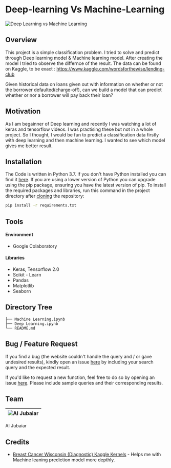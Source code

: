 # Deep-learning Vs Machine-Learning


<a><img src="https://i.morioh.com/3200ec8451.png" title="Deep Learning vs Machine Learning" ></a>


## Overview
This project is a simple classification problem. I tried to solve and predict through Deep learning model & Machine learning model. After creating the model I tried to observe the differnce of the result. The data can be found on Kaggle, to be exact : https://www.kaggle.com/wordsforthewise/lending-club

Given historical data on loans given out with information on whether or not the borrower defaulted(charge-off), can we build a model that can predict whether or nor a borrower will pay back their loan?

## Motivation

As I am begainner of Deep learning and recently I was watching a lot of keras and tensorflow videos. I was practising these but not in a whole project. So I thought, I would be fun to predict a classification data firstly with deep learning and then machine learning. I wanted to see which model gives me better result.

## Installation
The Code is written in Python 3.7. If you don't have Python installed you can find it [here](https://www.python.org/downloads/). If you are using a lower version of Python you can upgrade using the pip package, ensuring you have the latest version of pip. To install the required packages and libraries, run this command in the project directory after [cloning](https://www.howtogeek.com/451360/how-to-clone-a-github-repository/) the repository:
```bash
pip install -r requirements.txt
```

## Tools
#### Environment
- Google Colaboratory
#### Libraries
- Keras, Tensorflow 2.0
- Scikit - Learn
- Pandas
- Matplotlib
- Seaborn
## Directory Tree 
```
├── Machine Learning.ipynb
├── Deep Learning.ipynb
└── README.md
```

## Bug / Feature Request
If you find a bug (the website couldn't handle the query and / or gave undesired results), kindly open an issue [here](https://github.com/AlJubaiarDE/Classification-Deep-learning-Vs-Machine-Learning/issues/new) by including your search query and the expected result.

If you'd like to request a new function, feel free to do so by opening an issue [here](https://github.com/AlJubaiarDE/Classification-Deep-learning-Vs-Machine-Learning/issues/new). Please include sample queries and their corresponding results.

## Team
![Al Jubaiar](https://avatars1.githubusercontent.com/u/66907963?s=460&u=2721656626c1ab9082e2eb781da74a760acc33bf&v=3&s=20)|
-|
Al Jubaiar
## Credits
- [Breast Cancer Wisconsin (Diagnostic) Kaggle Kernels](https://www.kaggle.com/uciml/breast-cancer-wisconsin-data/kernels) - Helps me with Machine leaning prediction model more depthly.



